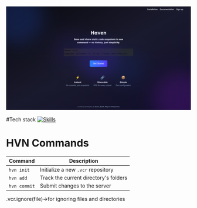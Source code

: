 ![Alt text](https://raw.githubusercontent.com/prasannashrestha011/ImageRepository/main/uploads/Screenshot%20from%202025-04-17%2013-32-00.png)

#Tech stack
[![Skills](https://skillicons.dev/icons?i=nextjs,django,postgres,redis)]()
# HVN Commands

| Command        | Description                                    |
|----------------|------------------------------------------------|
| `hvn init`     | Initialize a new `.vcr` repository             |
| `hvn add`      | Track the current directory's folders          |
| `hvn commit`   | Submit changes to the server                   |

.vcr.ignore(file)->for ignoring files and directories